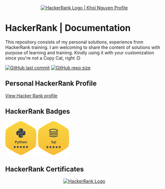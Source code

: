 <p align="center">
    <a href="https://www.hackerrank.com/knguyenanh8194">
        <img alt="HackerRank Logo | Khoi Nguyen Profile" src="https://hrcdn.net/fcore/assets/brand/typemark_60x200-7435b42d20.svg" >
    </a>
</p>

# HackerRank | Documentation
This repository consists of my personal solutions, experience from HackerRank training. I am welcoming to share the content of solutions with purpose of learning and training. Kindly using it with your customization since you're not a Copy Cat, right :D

[![GitHub last commit](https://img.shields.io/github/last-commit/aKn8194/myHackerRank)](https://github.com/aKn8194/myHackerRank/commits/master)
[![GitHub repo size](https://img.shields.io/github/repo-size/aKn8194/myHackerRank)](https://github.com/aKn8194/myHackerRank/archive/master.zip)

## Personal HackerRank Profile
[View Hacker Rank profile](https://www.hackerrank.com/knguyanh8194)

## HackerRank Badges
![Python](/Badges/python_5_star.png)
![SQL](/Badges/sql_5_star.png)

## HackerRank Certificates


<p align="center">
    <a href="https://www.hackerrank.com/nathanabela7">
        <img alt="HackerRank Logo" src="https://hrcdn.net/fcore/assets/brand/h_mark_sm-966d2b45e3.svg">
    </a>
</p>